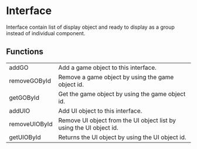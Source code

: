 # Interface

Interface contain list of display object and ready to display as a group
instead of individual component.


## Functions

<table>
  <tr>
    <td>addGO</td>
    <td>Add a game object to this interface.</td>
  </tr>
  <tr>
    <td>removeGOById</td>
    <td>Remove a game object by using the game object id.</td>
  </tr>
  <tr>
    <td>getGOById</td>
    <td>Get the game object by using the game object id.</td>
  </tr>
  <tr>
    <td>addUIO</td>
    <td>Add UI object to this interface.</td>
  </tr>
  <tr>
    <td>removeUIOById</td>
    <td>Remove UI object from the UI object list by using the UI object id.</td>
  </tr>
  <tr>
    <td>getUIOById</td>
    <td>Returns the UI object by using the UI object id.</td>
  </tr>
</table>
